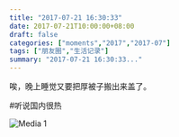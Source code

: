```yaml
---
title: "2017-07-21 16:30:33"
date: 2017-07-21T10:00:00+08:00
draft: false
categories: ["moments","2017","2017-07"]
tags: ["朋友圈","生活记录"]
summary: "2017-07-21 16:30:33..."
---
```


唉，晚上睡觉又要把厚被子搬出来盖了。

#听说国内很热

![Media 1](/Moments/photos/2017-07-21/201707211630330.jpg)

